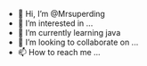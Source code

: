 - 👋 Hi, I’m @Mrsuperding
- 👀 I’m interested in ...
- 🌱 I’m currently learning java
- 💞️ I’m looking to collaborate on ...
- 📫 How to reach me ...

<!---
Mrsuperding/Mrsuperding is a ✨ special ✨ repository because its `README.md` (this file) appears on your GitHub profile.
You can click the Preview link to take a look at your changes.
--->
